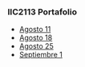 ### IIC2113 Portafolio

- [Agosto 11](./08-11)
- [Agosto 18](./08-18)
- [Agosto 25](./08-25)
- [Septiembre 1](./09-01)
